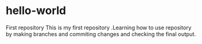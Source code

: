 # hello-world
First repository
This is my first repository .Learning how to use repository by making branches and commiting changes and checking the final output.

